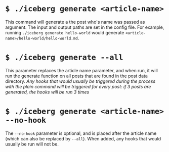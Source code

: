 # ``$ ./iceberg generate <article-name>``

This command will generate a the post who's name was passed as argument. The input and output paths are set in the config file.
For example, running ``./iceberg generate hello-world`` would generate ``<article-name>/hello-world/hello-world.md``.

# ``$ ./iceberg generate --all``

This parameter replaces the article name parameter, and when run, it will run the generate function on all posts that are found in the post data directory.
*Any hooks that would usually be triggered during the process with the plain command will be triggered for every post: if 3 posts are generated, the hooks will be run 3 times*

# ``$ ./iceberg generate <article-name> --no-hook``

The ``--no-hook`` parameter is optional, and is placed after the article name (which can also be replaced by ``--all``). When added, any hooks that would usually be run will not be.